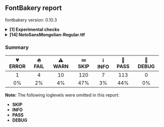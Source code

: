 ## FontBakery report

fontbakery version: 0.10.3

<details><summary><b>[1] Experimental checks</b></summary><div><details><summary>🔥 <b>FAIL:</b> Shapes languages in all GF glyphsets. (<a href="https://font-bakery.readthedocs.io/en/stable/fontbakery/profiles/googlefonts.html#com.google.fonts/check/glyphsets/shape_languages">com.google.fonts/check/glyphsets/shape_languages</a>)</summary><div>


* 🔥 **FAIL** GF_Latin_Kernel/kl_Latn (Kalaallisut): [FAIL: Some base glyphs were missing: å, æ, ø, FAIL: Some mark glyphs were missing: ◌̀, ◌́, ◌̂, ◌̃, ◌̊, FAIL: Shaper produced a .notdef] [code: failed-language-shaping]
* 🔥 **FAIL** GF_Latin_Kernel/seh_Latn (Sena): [FAIL: Some base glyphs were missing: À, Á, Â, Ã, Ç, É, Ê, Í, Ò, Ó, Ô, Õ, Ú, à, á, â, ã, ç, é, ê, í, ò, ó, ô, õ, ú, FAIL: Shaper produced a .notdef] [code: failed-language-shaping]
* 🔥 **FAIL** GF_Latin_Kernel/zu_Latn (Zulu): [FAIL: Some mark glyphs were missing: ◌̀, ◌́, ◌̂, ◌̃, ◌̄, ◌̆, ◌̈, ◌̊, ◌̧] [code: failed-language-shaping]
</div></details><br></div></details><details><summary><b>[14] NotoSansMongolian-Regular.ttf</b></summary><div><details><summary>💔 <b>ERROR:</b> Check that texts shape as per expectation (<a href="https://font-bakery.readthedocs.io/en/stable/fontbakery/profiles/<Section: Shaping Checks>.html#com.google.fonts/check/shaping/regression">com.google.fonts/check/shaping/regression</a>)</summary><div>


* 💔 **ERROR** Failed with KeyError: 'u1820.ini'
</div></details><details><summary>🔥 <b>FAIL:</b> Check Google Fonts glyph coverage. (<a href="https://font-bakery.readthedocs.io/en/stable/fontbakery/profiles/googlefonts.html#com.google.fonts/check/glyph_coverage">com.google.fonts/check/glyph_coverage</a>)</summary><div>


* 🔥 **FAIL** Missing required codepoints:

	- 0x00AB (LEFT-POINTING DOUBLE ANGLE QUOTATION MARK)


	- 0x00BB (RIGHT-POINTING DOUBLE ANGLE QUOTATION MARK)


	- 0x0308 (COMBINING DIAERESIS)


	- 0x0300 (COMBINING GRAVE ACCENT)


	- 0x0301 (COMBINING ACUTE ACCENT)


	- 0x030B (COMBINING DOUBLE ACUTE ACCENT)


	- 0x0304 (COMBINING MACRON)


	- 0x02D9 (DOT ABOVE)


	- 0x00C1 (LATIN CAPITAL LETTER A WITH ACUTE)


	- 0x0102 (LATIN CAPITAL LETTER A WITH BREVE)


	- 0x00C2 (LATIN CAPITAL LETTER A WITH CIRCUMFLEX)


	- 0x00C4 (LATIN CAPITAL LETTER A WITH DIAERESIS)


	- 0x00C0 (LATIN CAPITAL LETTER A WITH GRAVE)


	- 0x0100 (LATIN CAPITAL LETTER A WITH MACRON)


	- 0x0104 (LATIN CAPITAL LETTER A WITH OGONEK)


	- 0x00C5 (LATIN CAPITAL LETTER A WITH RING ABOVE)


	- 0x00C3 (LATIN CAPITAL LETTER A WITH TILDE)


	- 0x00C6 (LATIN CAPITAL LETTER AE)


	- 0x0106 (LATIN CAPITAL LETTER C WITH ACUTE)


	- 0x010C (LATIN CAPITAL LETTER C WITH CARON)


	- 0x00C7 (LATIN CAPITAL LETTER C WITH CEDILLA)


	- 0x010A (LATIN CAPITAL LETTER C WITH DOT ABOVE)


	- 0x00D0 (LATIN CAPITAL LETTER ETH)


	- 0x010E (LATIN CAPITAL LETTER D WITH CARON)


	- 0x0110 (LATIN CAPITAL LETTER D WITH STROKE)


	- 0x00C9 (LATIN CAPITAL LETTER E WITH ACUTE)


	- 0x011A (LATIN CAPITAL LETTER E WITH CARON)


	- 0x00CA (LATIN CAPITAL LETTER E WITH CIRCUMFLEX)


	- 0x00CB (LATIN CAPITAL LETTER E WITH DIAERESIS)


	- 0x0116 (LATIN CAPITAL LETTER E WITH DOT ABOVE)


	- 0x00C8 (LATIN CAPITAL LETTER E WITH GRAVE)


	- 0x0112 (LATIN CAPITAL LETTER E WITH MACRON)


	- 0x0118 (LATIN CAPITAL LETTER E WITH OGONEK)


	- 0x011E (LATIN CAPITAL LETTER G WITH BREVE)


	- 0x0122 (LATIN CAPITAL LETTER G WITH CEDILLA)


	- 0x0120 (LATIN CAPITAL LETTER G WITH DOT ABOVE)


	- 0x0126 (LATIN CAPITAL LETTER H WITH STROKE)


	- 0x00CD (LATIN CAPITAL LETTER I WITH ACUTE)


	- 0x00CE (LATIN CAPITAL LETTER I WITH CIRCUMFLEX)


	- 0x00CF (LATIN CAPITAL LETTER I WITH DIAERESIS)


	- 0x0130 (LATIN CAPITAL LETTER I WITH DOT ABOVE)


	- 0x00CC (LATIN CAPITAL LETTER I WITH GRAVE)


	- 0x012A (LATIN CAPITAL LETTER I WITH MACRON)


	- 0x012E (LATIN CAPITAL LETTER I WITH OGONEK)


	- 0x0136 (LATIN CAPITAL LETTER K WITH CEDILLA)


	- 0x0139 (LATIN CAPITAL LETTER L WITH ACUTE)


	- 0x013D (LATIN CAPITAL LETTER L WITH CARON)


	- 0x013B (LATIN CAPITAL LETTER L WITH CEDILLA)


	- 0x0141 (LATIN CAPITAL LETTER L WITH STROKE)


	- 0x0143 (LATIN CAPITAL LETTER N WITH ACUTE)


	- 0x0147 (LATIN CAPITAL LETTER N WITH CARON)


	- 0x0145 (LATIN CAPITAL LETTER N WITH CEDILLA)


	- 0x00D1 (LATIN CAPITAL LETTER N WITH TILDE)


	- 0x014A (LATIN CAPITAL LETTER ENG)


	- 0x00D3 (LATIN CAPITAL LETTER O WITH ACUTE)


	- 0x00D4 (LATIN CAPITAL LETTER O WITH CIRCUMFLEX)


	- 0x00D6 (LATIN CAPITAL LETTER O WITH DIAERESIS)


	- 0x00D2 (LATIN CAPITAL LETTER O WITH GRAVE)


	- 0x0150 (LATIN CAPITAL LETTER O WITH DOUBLE ACUTE)


	- 0x014C (LATIN CAPITAL LETTER O WITH MACRON)


	- 0x00D8 (LATIN CAPITAL LETTER O WITH STROKE)


	- 0x00D5 (LATIN CAPITAL LETTER O WITH TILDE)


	- 0x0152 (LATIN CAPITAL LIGATURE OE)


	- 0x00DE (LATIN CAPITAL LETTER THORN)


	- 0x0154 (LATIN CAPITAL LETTER R WITH ACUTE)


	- 0x0158 (LATIN CAPITAL LETTER R WITH CARON)


	- 0x0156 (LATIN CAPITAL LETTER R WITH CEDILLA)


	- 0x015A (LATIN CAPITAL LETTER S WITH ACUTE)


	- 0x0160 (LATIN CAPITAL LETTER S WITH CARON)


	- 0x015E (LATIN CAPITAL LETTER S WITH CEDILLA)


	- 0x0218 (LATIN CAPITAL LETTER S WITH COMMA BELOW)


	- 0x1E9E (LATIN CAPITAL LETTER SHARP S)


	- 0x0164 (LATIN CAPITAL LETTER T WITH CARON)


	- 0x021A (LATIN CAPITAL LETTER T WITH COMMA BELOW)


	- 0x00DA (LATIN CAPITAL LETTER U WITH ACUTE)


	- 0x016C (LATIN CAPITAL LETTER U WITH BREVE)


	- 0x00DB (LATIN CAPITAL LETTER U WITH CIRCUMFLEX)


	- 0x00DC (LATIN CAPITAL LETTER U WITH DIAERESIS)


	- 0x00D9 (LATIN CAPITAL LETTER U WITH GRAVE)


	- 0x0170 (LATIN CAPITAL LETTER U WITH DOUBLE ACUTE)


	- 0x016A (LATIN CAPITAL LETTER U WITH MACRON)


	- 0x0172 (LATIN CAPITAL LETTER U WITH OGONEK)


	- 0x016E (LATIN CAPITAL LETTER U WITH RING ABOVE)


	- 0x1E82 (LATIN CAPITAL LETTER W WITH ACUTE)


	- 0x0174 (LATIN CAPITAL LETTER W WITH CIRCUMFLEX)


	- 0x1E84 (LATIN CAPITAL LETTER W WITH DIAERESIS)


	- 0x1E80 (LATIN CAPITAL LETTER W WITH GRAVE)


	- 0x00DD (LATIN CAPITAL LETTER Y WITH ACUTE)


	- 0x0176 (LATIN CAPITAL LETTER Y WITH CIRCUMFLEX)


	- 0x0178 (LATIN CAPITAL LETTER Y WITH DIAERESIS)


	- 0x1EF2 (LATIN CAPITAL LETTER Y WITH GRAVE)


	- 0x0179 (LATIN CAPITAL LETTER Z WITH ACUTE)


	- 0x017D (LATIN CAPITAL LETTER Z WITH CARON)


	- 0x017B (LATIN CAPITAL LETTER Z WITH DOT ABOVE)


	- 0x00E1 (LATIN SMALL LETTER A WITH ACUTE)


	- 0x0103 (LATIN SMALL LETTER A WITH BREVE)


	- 0x00E2 (LATIN SMALL LETTER A WITH CIRCUMFLEX)


	- 0x00E4 (LATIN SMALL LETTER A WITH DIAERESIS)


	- 0x00E0 (LATIN SMALL LETTER A WITH GRAVE)


	- 0x0101 (LATIN SMALL LETTER A WITH MACRON)


	- 0x0105 (LATIN SMALL LETTER A WITH OGONEK)


	- 0x00E5 (LATIN SMALL LETTER A WITH RING ABOVE)


	- 0x00E3 (LATIN SMALL LETTER A WITH TILDE)


	- 0x00E6 (LATIN SMALL LETTER AE)


	- 0x0107 (LATIN SMALL LETTER C WITH ACUTE)


	- 0x010D (LATIN SMALL LETTER C WITH CARON)


	- 0x00E7 (LATIN SMALL LETTER C WITH CEDILLA)


	- 0x010B (LATIN SMALL LETTER C WITH DOT ABOVE)


	- 0x00F0 (LATIN SMALL LETTER ETH)


	- 0x010F (LATIN SMALL LETTER D WITH CARON)


	- 0x0111 (LATIN SMALL LETTER D WITH STROKE)


	- 0x00E9 (LATIN SMALL LETTER E WITH ACUTE)


	- 0x011B (LATIN SMALL LETTER E WITH CARON)


	- 0x00EA (LATIN SMALL LETTER E WITH CIRCUMFLEX)


	- 0x00EB (LATIN SMALL LETTER E WITH DIAERESIS)


	- 0x0117 (LATIN SMALL LETTER E WITH DOT ABOVE)


	- 0x00E8 (LATIN SMALL LETTER E WITH GRAVE)


	- 0x0113 (LATIN SMALL LETTER E WITH MACRON)


	- 0x0119 (LATIN SMALL LETTER E WITH OGONEK)


	- 0x011F (LATIN SMALL LETTER G WITH BREVE)


	- 0x0123 (LATIN SMALL LETTER G WITH CEDILLA)


	- 0x0121 (LATIN SMALL LETTER G WITH DOT ABOVE)


	- 0x0127 (LATIN SMALL LETTER H WITH STROKE)


	- 0x0131 (LATIN SMALL LETTER DOTLESS I)


	- 0x00ED (LATIN SMALL LETTER I WITH ACUTE)


	- 0x00EE (LATIN SMALL LETTER I WITH CIRCUMFLEX)


	- 0x00EF (LATIN SMALL LETTER I WITH DIAERESIS)


	- 0x00EC (LATIN SMALL LETTER I WITH GRAVE)


	- 0x012B (LATIN SMALL LETTER I WITH MACRON)


	- 0x012F (LATIN SMALL LETTER I WITH OGONEK)


	- 0x0237 (LATIN SMALL LETTER DOTLESS J)


	- 0x0137 (LATIN SMALL LETTER K WITH CEDILLA)


	- 0x013A (LATIN SMALL LETTER L WITH ACUTE)


	- 0x013E (LATIN SMALL LETTER L WITH CARON)


	- 0x013C (LATIN SMALL LETTER L WITH CEDILLA)


	- 0x0142 (LATIN SMALL LETTER L WITH STROKE)


	- 0x0144 (LATIN SMALL LETTER N WITH ACUTE)


	- 0x0148 (LATIN SMALL LETTER N WITH CARON)


	- 0x0146 (LATIN SMALL LETTER N WITH CEDILLA)


	- 0x00F1 (LATIN SMALL LETTER N WITH TILDE)


	- 0x014B (LATIN SMALL LETTER ENG)


	- 0x00F3 (LATIN SMALL LETTER O WITH ACUTE)


	- 0x00F4 (LATIN SMALL LETTER O WITH CIRCUMFLEX)


	- 0x00F6 (LATIN SMALL LETTER O WITH DIAERESIS)


	- 0x00F2 (LATIN SMALL LETTER O WITH GRAVE)


	- 0x0151 (LATIN SMALL LETTER O WITH DOUBLE ACUTE)


	- 0x014D (LATIN SMALL LETTER O WITH MACRON)


	- 0x00F8 (LATIN SMALL LETTER O WITH STROKE)


	- 0x00F5 (LATIN SMALL LETTER O WITH TILDE)


	- 0x0153 (LATIN SMALL LIGATURE OE)


	- 0x00FE (LATIN SMALL LETTER THORN)


	- 0x0155 (LATIN SMALL LETTER R WITH ACUTE)


	- 0x0159 (LATIN SMALL LETTER R WITH CARON)


	- 0x0157 (LATIN SMALL LETTER R WITH CEDILLA)


	- 0x015B (LATIN SMALL LETTER S WITH ACUTE)


	- 0x0161 (LATIN SMALL LETTER S WITH CARON)


	- 0x015F (LATIN SMALL LETTER S WITH CEDILLA)


	- 0x0219 (LATIN SMALL LETTER S WITH COMMA BELOW)


	- 0x00DF (LATIN SMALL LETTER SHARP S)


	- 0x0165 (LATIN SMALL LETTER T WITH CARON)


	- 0x021B (LATIN SMALL LETTER T WITH COMMA BELOW)


	- 0x00FA (LATIN SMALL LETTER U WITH ACUTE)


	- 0x016D (LATIN SMALL LETTER U WITH BREVE)


	- 0x00FB (LATIN SMALL LETTER U WITH CIRCUMFLEX)


	- 0x00FC (LATIN SMALL LETTER U WITH DIAERESIS)


	- 0x00F9 (LATIN SMALL LETTER U WITH GRAVE)


	- 0x0171 (LATIN SMALL LETTER U WITH DOUBLE ACUTE)


	- 0x016B (LATIN SMALL LETTER U WITH MACRON)


	- 0x0173 (LATIN SMALL LETTER U WITH OGONEK)


	- 0x016F (LATIN SMALL LETTER U WITH RING ABOVE)


	- 0x1E83 (LATIN SMALL LETTER W WITH ACUTE)


	- 0x0175 (LATIN SMALL LETTER W WITH CIRCUMFLEX)


	- 0x1E85 (LATIN SMALL LETTER W WITH DIAERESIS)


	- 0x1E81 (LATIN SMALL LETTER W WITH GRAVE)


	- 0x00FD (LATIN SMALL LETTER Y WITH ACUTE)


	- 0x0177 (LATIN SMALL LETTER Y WITH CIRCUMFLEX)


	- 0x00FF (LATIN SMALL LETTER Y WITH DIAERESIS)


	- 0x1EF3 (LATIN SMALL LETTER Y WITH GRAVE)


	- 0x017A (LATIN SMALL LETTER Z WITH ACUTE)


	- 0x017E (LATIN SMALL LETTER Z WITH CARON)


	- 0x017C (LATIN SMALL LETTER Z WITH DOT ABOVE)


	- 0x00AA (FEMININE ORDINAL INDICATOR)


	- 0x00BA (MASCULINE ORDINAL INDICATOR)


	- 0x00A1 (INVERTED EXCLAMATION MARK)


	- 0x00BF (INVERTED QUESTION MARK)


	- 0x201A (SINGLE LOW-9 QUOTATION MARK)


	- 0x201E (DOUBLE LOW-9 QUOTATION MARK)


	- 0x2039 (SINGLE LEFT-POINTING ANGLE QUOTATION MARK)


	- 0x203A (SINGLE RIGHT-POINTING ANGLE QUOTATION MARK)


	- 0x00B6 (PILCROW SIGN)


	- 0x00A7 (SECTION SIGN)


	- 0x0307 (COMBINING DOT ABOVE)


	- 0x0302 (COMBINING CIRCUMFLEX ACCENT)


	- 0x030C (COMBINING CARON)


	- 0x0306 (COMBINING BREVE)


	- 0x030A (COMBINING RING ABOVE)


	- 0x0303 (COMBINING TILDE)


	- 0x0312 (COMBINING TURNED COMMA ABOVE)


	- 0x0326 (COMBINING COMMA BELOW)


	- 0x0327 (COMBINING CEDILLA)


	- 0x0328 (COMBINING OGONEK)


	- 0x00A8 (DIAERESIS)


	- 0x00B4 (ACUTE ACCENT)


	- 0x02DD (DOUBLE ACUTE ACCENT)


	- 0x02C6 (MODIFIER LETTER CIRCUMFLEX ACCENT)


	- 0x02C7 (CARON)


	- 0x02D8 (BREVE)


	- 0x02DA (RING ABOVE)


	- 0x02DC (SMALL TILDE)


	- 0x00AF (MACRON)


	- 0x00B8 (CEDILLA)


	- 0x02DB (OGONEK)
 [code: missing-codepoints]
</div></details><details><summary>🔥 <b>FAIL:</b> Noto fonts must have an ARTICLE.en_us.html file (<a href="https://font-bakery.readthedocs.io/en/stable/fontbakery/profiles/googlefonts.html#com.google.fonts/check/description/noto_has_article">com.google.fonts/check/description/noto_has_article</a>)</summary><div>


* 🔥 **FAIL** This is a Noto font but it lacks an ARTICLE.en_us.html file [code: missing-article]
</div></details><details><summary>🔥 <b>FAIL:</b> Whitespace glyphs have ink? (<a href="https://font-bakery.readthedocs.io/en/stable/fontbakery/profiles/universal.html#com.google.fonts/check/whitespace_ink">com.google.fonts/check/whitespace_ink</a>)</summary><div>


* 🔥 **FAIL** Glyph 'mvs' has ink. It needs to be replaced by an empty glyph. [code: has-ink]
* 🔥 **FAIL** Glyph 'nnbsp' has ink. It needs to be replaced by an empty glyph. [code: has-ink]
</div></details><details><summary>⚠ <b>WARN:</b> Check for codepoints not covered by METADATA subsets. (<a href="https://font-bakery.readthedocs.io/en/stable/fontbakery/profiles/googlefonts.html#com.google.fonts/check/metadata/unreachable_subsetting">com.google.fonts/check/metadata/unreachable_subsetting</a>)</summary><div>


* ⚠ **WARN** The following codepoints supported by the font are not covered by
    any subsets defined in the font's metadata file, and will never
    be served. You can solve this by either manually adding additional
    subset declarations to METADATA.pb, or by editing the glyphset
    definitions.

 * U+180F MONGOLIAN FREE VARIATION SELECTOR FOUR: not included in any glyphset definition
 * U+3008 LEFT ANGLE BRACKET: try adding one of: tai-le, chinese-hongkong, chinese-simplified, japanese, phags-pa, yi, chinese-traditional
 * U+3009 RIGHT ANGLE BRACKET: try adding one of: tai-le, chinese-hongkong, chinese-simplified, japanese, phags-pa, yi, chinese-traditional
 * U+FF01 FULLWIDTH EXCLAMATION MARK: try adding one of: japanese, yi, chinese-simplified
 * U+FF08 FULLWIDTH LEFT PARENTHESIS: try adding one of: japanese, yi, chinese-simplified
 * U+FF09 FULLWIDTH RIGHT PARENTHESIS: try adding one of: japanese, yi, chinese-simplified
 * U+FF0C FULLWIDTH COMMA: try adding one of: japanese, yi, chinese-simplified
 * U+FF0D FULLWIDTH HYPHEN-MINUS: try adding chinese-simplified
 * U+FF1B FULLWIDTH SEMICOLON: try adding one of: japanese, yi, chinese-simplified
 * U+FF1F FULLWIDTH QUESTION MARK: try adding one of: japanese, yi, chinese-simplified
 * U+FF3B FULLWIDTH LEFT SQUARE BRACKET: try adding one of: japanese, yi, chinese-simplified
 * U+FF3D FULLWIDTH RIGHT SQUARE BRACKET: try adding one of: japanese, yi, chinese-simplified

Or you can add the above codepoints to one of the subsets supported by the font: `mongolian` [code: unreachable-subsetting]
</div></details><details><summary>⚠ <b>WARN:</b> Ensure fonts have ScriptLangTags declared on the 'meta' table. (<a href="https://font-bakery.readthedocs.io/en/stable/fontbakery/profiles/googlefonts.html#com.google.fonts/check/meta/script_lang_tags">com.google.fonts/check/meta/script_lang_tags</a>)</summary><div>


* ⚠ **WARN** This font file does not have a 'meta' table. [code: lacks-meta-table]
</div></details><details><summary>⚠ <b>WARN:</b> Check font contains no unreachable glyphs (<a href="https://font-bakery.readthedocs.io/en/stable/fontbakery/profiles/universal.html#com.google.fonts/check/unreachable_glyphs">com.google.fonts/check/unreachable_glyphs</a>)</summary><div>


* ⚠ **WARN** The following glyphs could not be reached by codepoint or substitution rules:

	- ALv.isol

	- uni1859.Hr.fina

	- uni1880.fvs1

	- uni1881.fvs1
 [code: unreachable-glyphs]
</div></details><details><summary>⚠ <b>WARN:</b> Check if each glyph has the recommended amount of contours. (<a href="https://font-bakery.readthedocs.io/en/stable/fontbakery/profiles/universal.html#com.google.fonts/check/contour_count">com.google.fonts/check/contour_count</a>)</summary><div>


* ⚠ **WARN** This check inspects the glyph outlines and detects the total number of contours in each of them. The expected values are infered from the typical ammounts of contours observed in a large collection of reference font families. The divergences listed below may simply indicate a significantly different design on some of your glyphs. On the other hand, some of these may flag actual bugs in the font such as glyphs mapped to an incorrect codepoint. Please consider reviewing the design and codepoint assignment of these to make sure they are correct.

The following glyphs do not have the recommended number of contours:

	- Glyph name: nnbsp	Contours detected: 21	Expected: 0
 [code: contour-count]
</div></details><details><summary>⚠ <b>WARN:</b> Check math signs have the same width. (<a href="https://font-bakery.readthedocs.io/en/stable/fontbakery/profiles/universal.html#com.google.fonts/check/math_signs_width">com.google.fonts/check/math_signs_width</a>)</summary><div>


* ⚠ **WARN** The most common width is 572 among a set of 6 math glyphs.
The following math glyphs have a different width, though:

Width = 322:
minus
 [code: width-outliers]
</div></details><details><summary>⚠ <b>WARN:</b> Check glyphs in mark glyph class are non-spacing. (<a href="https://font-bakery.readthedocs.io/en/stable/fontbakery/profiles/gdef.html#com.google.fonts/check/gdef_spacing_marks">com.google.fonts/check/gdef_spacing_marks</a>)</summary><div>


* ⚠ **WARN** The following spacing glyphs may be in the GDEF mark glyph class by mistake:
	 nirugu.ignored (unencoded) [code: spacing-mark-glyphs]
</div></details><details><summary>⚠ <b>WARN:</b> Check mark characters are in GDEF mark glyph class. (<a href="https://font-bakery.readthedocs.io/en/stable/fontbakery/profiles/gdef.html#com.google.fonts/check/gdef_mark_chars">com.google.fonts/check/gdef_mark_chars</a>)</summary><div>


* ⚠ **WARN** The following mark characters could be in the GDEF mark glyph class:
	 fvs1 (U+180B), fvs2 (U+180C), fvs3 (U+180D) and fvs4 (U+180F) [code: mark-chars]
</div></details><details><summary>⚠ <b>WARN:</b> Are there any misaligned on-curve points? (<a href="https://font-bakery.readthedocs.io/en/stable/fontbakery/profiles/<Section: Outline Correctness Checks>.html#com.google.fonts/check/outline_alignment_miss">com.google.fonts/check/outline_alignment_miss</a>)</summary><div>


* ⚠ **WARN** The following glyphs have on-curve points which have potentially incorrect y coordinates:

	* exclam (U+0021): X=177.5,Y=2.0 (should be at baseline 0?)

	* exclam (U+0021): X=90.0,Y=2.0 (should be at baseline 0?)

	* period (U+002E): X=177.5,Y=2.0 (should be at baseline 0?)

	* period (U+002E): X=90.0,Y=2.0 (should be at baseline 0?)

	* two (U+0032): X=152.5,Y=699.5 (should be at cap-height 700?)

	* three (U+0033): X=137.0,Y=-1.5 (should be at baseline 0?)

	* three (U+0033): X=143.5,Y=702.0 (should be at cap-height 700?)

	* colon (U+003A): X=177.5,Y=2.0 (should be at baseline 0?)

	* colon (U+003A): X=90.0,Y=2.0 (should be at baseline 0?)

	* question (U+003F): X=222.0,Y=2.0 (should be at baseline 0?)

	* question (U+003F): X=134.5,Y=2.0 (should be at baseline 0?)

	* G (U+0047): X=537.0,Y=-1.0 (should be at baseline 0?)

	* S (U+0053): X=136.0,Y=-1.0 (should be at baseline 0?)

	* S (U+0053): X=169.5,Y=702.0 (should be at cap-height 700?)

	* a (U+0061): X=433.0,Y=502.0 (should be at x-height 500?)

	* a (U+0061): X=105.0,Y=499.0 (should be at x-height 500?)

	* e (U+0065): X=408.0,Y=-1.5 (should be at baseline 0?)

	* h (U+0068): X=488.0,Y=498.5 (should be at x-height 500?)

	* m (U+006D): X=809.0,Y=499.5 (should be at x-height 500?)

	* n (U+006E): X=488.0,Y=499.5 (should be at x-height 500?)

	* s (U+0073): X=123.5,Y=-1.0 (should be at baseline 0?)

	* w (U+0077): X=258.0,Y=1.0 (should be at baseline 0?)

	* w (U+0077): X=158.0,Y=1.0 (should be at baseline 0?)

	* w (U+0077): X=626.0,Y=1.0 (should be at baseline 0?)

	* w (U+0077): X=523.0,Y=1.0 (should be at baseline 0?)

	* y (U+0079): X=217.0,Y=-2.0 (should be at baseline 0?)

	* braceleft (U+007B): X=150.0,Y=1.0 (should be at baseline 0?)

	* uni1816 (U+1816): X=495.0,Y=699.0 (should be at cap-height 700?)

	* uni1817 (U+1817): X=107.0,Y=699.0 (should be at cap-height 700?)

	* uni182A (U+182A): X=335.0,Y=699.0 (should be at cap-height 700?)

	* uni182B (U+182B): X=330.0,Y=699.0 (should be at cap-height 700?)

	* uni182E (U+182E): X=384.0,Y=701.0 (should be at cap-height 700?)

	* uni1839 (U+1839): X=335.0,Y=699.0 (should be at cap-height 700?)

	* uni1847 (U+1847): X=781.0,Y=699.0 (should be at cap-height 700?)

	* uni1849 (U+1849): X=781.0,Y=699.0 (should be at cap-height 700?)

	* uni185A (U+185A): X=360.0,Y=699.0 (should be at cap-height 700?)

	* uni185A (U+185A): X=360.0,Y=699.0 (should be at cap-height 700?)

	* uni1868 (U+1868): X=197.0,Y=701.0 (should be at cap-height 700?)

	* tribaluda (U+1886): X=634.0,Y=1456.0 (should be at ascender 1457?)

	* tribaluda (U+1886): X=593.0,Y=1456.0 (should be at ascender 1457?)

	* uni1892 (U+1892): X=335.0,Y=699.0 (should be at cap-height 700?)

	* uni1893 (U+1893): X=330.0,Y=699.0 (should be at cap-height 700?)

	* uni18A8 (U+18A8): X=335.0,Y=699.0 (should be at cap-height 700?)

	* ellipsis (U+2026): X=177.5,Y=2.0 (should be at baseline 0?)

	* ellipsis (U+2026): X=90.0,Y=2.0 (should be at baseline 0?)

	* ellipsis (U+2026): X=439.5,Y=2.0 (should be at baseline 0?)

	* ellipsis (U+2026): X=352.0,Y=2.0 (should be at baseline 0?)

	* ellipsis (U+2026): X=700.5,Y=2.0 (should be at baseline 0?)

	* ellipsis (U+2026): X=613.0,Y=2.0 (should be at baseline 0?)

	* Euro (U+20AC): X=468.5,Y=-0.5 (should be at baseline 0?)

	* uni3001 (U+3001): X=341.0,Y=2.0 (should be at baseline 0?)

	* u11662 (U+11662): X=160.0,Y=1.0 (should be at baseline 0?)

	* u11669 (U+11669): X=561.0,Y=-1.0 (should be at baseline 0?)

	* u11669 (U+11669): X=471.0,Y=-1.0 (should be at baseline 0?)

	* u1166A (U+1166A): X=561.0,Y=-1.0 (should be at baseline 0?)

	* u1166A (U+1166A): X=471.0,Y=-1.0 (should be at baseline 0?)

	* u1166A (U+1166A): X=740.0,Y=-1.0 (should be at baseline 0?)

	* u1166A (U+1166A): X=650.0,Y=-1.0 (should be at baseline 0?)

	* u1166B (U+1166B): X=561.0,Y=-1.0 (should be at baseline 0?)

	* u1166B (U+1166B): X=471.0,Y=-1.0 (should be at baseline 0?)

	* u1166B (U+1166B): X=902.0,Y=-1.0 (should be at baseline 0?)

	* u1166B (U+1166B): X=812.0,Y=-1.0 (should be at baseline 0?)

	* u1166B (U+1166B): X=740.0,Y=-1.0 (should be at baseline 0?)

	* u1166B (U+1166B): X=650.0,Y=-1.0 (should be at baseline 0?) [code: found-misalignments]
</div></details><details><summary>⚠ <b>WARN:</b> Are any segments inordinately short? (<a href="https://font-bakery.readthedocs.io/en/stable/fontbakery/profiles/<Section: Outline Correctness Checks>.html#com.google.fonts/check/outline_short_segments">com.google.fonts/check/outline_short_segments</a>)</summary><div>


* ⚠ **WARN** The following glyphs have segments which seem very short:

	* two (U+0032) contains a short segment L<<159.0,84.0>--<159.0,80.0>>

	* at (U+0040) contains a short segment B<<613.0,293.0>-<612.0,275.0>-<612.0,267.5>>

	* at (U+0040) contains a short segment B<<612.0,267.5>-<612.0,260.0>-<612.0,257.0>>

	* M (U+004D) contains a short segment L<<177.0,626.0>--<173.0,626.0>>

	* M (U+004D) contains a short segment L<<450.0,129.0>--<454.0,129.0>>

	* N (U+004E) contains a short segment L<<176.0,593.0>--<172.0,593.0>>

	* N (U+004E) contains a short segment L<<582.0,123.0>--<586.0,123.0>>

	* Q (U+0051) contains a short segment B<<416.0,-9.0>-<410.0,-9.0>-<403.5,-9.5>>

	* Q (U+0051) contains a short segment B<<403.5,-9.5>-<397.0,-10.0>-<391.0,-10.0>>

	* W (U+0057) contains a short segment B<<468.0,577.5>-<463.0,600.0>-<461.0,609.0>>

	* a (U+0061) contains a short segment L<<399.0,76.0>--<395.0,76.0>>

	* d (U+0064) contains a short segment L<<446.0,72.0>--<442.0,72.0>>

	* m (U+006D) contains a short segment L<<169.0,463.0>--<174.0,463.0>>

	* n (U+006E) contains a short segment L<<169.0,463.0>--<174.0,463.0>>

	* p (U+0070) contains a short segment L<<169.0,463.0>--<173.0,463.0>>

	* r (U+0072) contains a short segment L<<167.0,438.0>--<171.0,438.0>>

	* u (U+0075) contains a short segment L<<448.0,71.0>--<444.0,71.0>>

	* uni1816 (U+1816) contains a short segment B<<323.0,427.0>-<328.0,428.0>-<333.0,428.0>>

	* uni1820 (U+1820) contains a short segment L<<281.0,361.0>--<285.0,361.0>>

	* uni1821 (U+1821) contains a short segment L<<281.0,361.0>--<285.0,361.0>>

	* uni1822 (U+1822) contains a short segment L<<281.0,361.0>--<285.0,361.0>>

	* uni1823 (U+1823) contains a short segment L<<281.0,361.0>--<285.0,361.0>>

	* uni1824 (U+1824) contains a short segment L<<281.0,361.0>--<285.0,361.0>>

	* uni1825 (U+1825) contains a short segment L<<281.0,361.0>--<285.0,361.0>>

	* uni1826 (U+1826) contains a short segment L<<281.0,361.0>--<285.0,361.0>>

	* uni1827 (U+1827) contains a short segment L<<281.0,361.0>--<285.0,361.0>>

	* uni1828 (U+1828) contains a short segment L<<281.0,361.0>--<285.0,361.0>>

	* uni182F (U+182F) contains a short segment L<<281.0,361.0>--<285.0,361.0>>

	* uni183C (U+183C) contains a short segment L<<501.0,63.0>--<504.0,62.0>>

	* uni183E (U+183E) contains a short segment L<<281.0,361.0>--<285.0,361.0>>

	* uni183F (U+183F) contains a short segment L<<622.0,361.0>--<626.0,361.0>>

	* uni1844 (U+1844) contains a short segment L<<281.0,361.0>--<285.0,361.0>>

	* uni1845 (U+1845) contains a short segment L<<281.0,361.0>--<285.0,361.0>>

	* uni1846 (U+1846) contains a short segment L<<281.0,361.0>--<285.0,361.0>>

	* uni1847 (U+1847) contains a short segment L<<281.0,361.0>--<285.0,361.0>>

	* uni1848 (U+1848) contains a short segment L<<281.0,361.0>--<285.0,361.0>>

	* uni1849 (U+1849) contains a short segment L<<281.0,361.0>--<285.0,361.0>>

	* uni184A (U+184A) contains a short segment B<<850.0,-91.0>-<843.0,-104.0>-<838.0,-115.0>>

	* uni184A (U+184A) contains a short segment B<<838.0,-115.0>-<833.0,-126.0>-<830.0,-136.0>>

	* uni184D (U+184D) contains a short segment L<<281.0,361.0>--<285.0,361.0>>

	* uni184E (U+184E) contains a short segment L<<281.0,361.0>--<285.0,361.0>>

	* uni1859 (U+1859) contains a short segment L<<281.0,361.0>--<285.0,361.0>>

	* uni185F (U+185F) contains a short segment L<<122.0,537.0>--<126.0,537.0>>

	* uni1860 (U+1860) contains a short segment L<<281.0,361.0>--<285.0,361.0>>

	* uni1875 (U+1875) contains a short segment B<<179.0,43.0>-<175.0,37.0>-<170.0,30.5>>

	* uni1887 (U+1887) contains a short segment L<<281.0,361.0>--<285.0,361.0>>

	* uni1888 (U+1888) contains a short segment L<<281.0,361.0>--<285.0,361.0>>

	* uni188A (U+188A) contains a short segment L<<281.0,361.0>--<285.0,361.0>>

	* uni189B (U+189B) contains a short segment L<<281.0,361.0>--<285.0,361.0>>

	* uni18AA (U+18AA) contains a short segment L<<281.0,361.0>--<285.0,361.0>>

	* nnbsp (U+202F) contains a short segment L<<283.0,515.0>--<280.0,515.0>>

	* nnbsp (U+202F) contains a short segment L<<507.0,267.0>--<509.0,267.0>>

	* Euro (U+20AC) contains a short segment B<<184.0,390.0>-<183.0,380.0>-<183.0,371.0>>

	* Euro (U+20AC) contains a short segment B<<183.0,371.0>-<183.0,362.0>-<183.0,352.0>>

	* Euro (U+20AC) contains a short segment B<<183.0,352.0>-<183.0,343.0>-<183.0,332.5>>

	* Euro (U+20AC) contains a short segment B<<183.0,332.5>-<183.0,322.0>-<184.0,311.0>>

	* Euro (U+20AC) contains a short segment B<<95.0,311.0>-<94.0,323.0>-<94.0,331.0>>

	* Euro (U+20AC) contains a short segment B<<94.0,331.0>-<94.0,339.0>-<94.0,352.0>>

	* Euro (U+20AC) contains a short segment B<<94.0,352.0>-<94.0,363.0>-<94.5,373.5>>

	* Euro (U+20AC) contains a short segment B<<94.5,373.5>-<95.0,384.0>-<95.0,390.0>>

	* trademark (U+2122) contains a short segment L<<386.0,633.0>--<382.0,633.0>>

	* u11662 (U+11662) contains a short segment B<<268.0,363.5>-<280.0,362.0>-<291.0,360.0>>

	* u11663 (U+11663) contains a short segment B<<223.0,189.0>-<232.0,189.0>-<241.0,188.5>>

	* u11663 (U+11663) contains a short segment B<<241.0,188.5>-<250.0,188.0>-<257.0,187.0>>

	* u11663 (U+11663) contains a short segment B<<223.0,474.0>-<231.0,474.0>-<240.0,473.5>>

	* u11663 (U+11663) contains a short segment B<<240.0,473.5>-<249.0,473.0>-<256.0,472.0>> [code: found-short-segments]
</div></details><details><summary>⚠ <b>WARN:</b> Do any segments have colinear vectors? (<a href="https://font-bakery.readthedocs.io/en/stable/fontbakery/profiles/<Section: Outline Correctness Checks>.html#com.google.fonts/check/outline_colinear_vectors">com.google.fonts/check/outline_colinear_vectors</a>)</summary><div>


* ⚠ **WARN** The following glyphs have colinear vectors:

	* uni1807 (U+1807): L<<64.0,96.0>--<45.0,364.0>> -> L<<45.0,364.0>--<45.0,444.0>>

	* uni1829 (U+1829): L<<64.0,96.0>--<45.0,364.0>> -> L<<45.0,364.0>--<45.0,444.0>>

	* uni184A (U+184A): L<<64.0,96.0>--<45.0,364.0>> -> L<<45.0,364.0>--<45.0,444.0>>

	* uni185E (U+185E): L<<64.0,96.0>--<45.0,364.0>> -> L<<45.0,364.0>--<45.0,444.0>>

	* uni185F (U+185F): L<<126.0,537.0>--<131.0,556.0>> -> L<<131.0,556.0>--<137.0,576.0>>

	* uni185F (U+185F): L<<131.0,556.0>--<137.0,576.0>> -> L<<137.0,576.0>--<170.0,667.0>>

	* uni185F (U+185F): L<<77.0,667.0>--<110.0,576.0>> -> L<<110.0,576.0>--<122.0,537.0>>

	* uni185F (U+185F): L<<88.0,96.0>--<69.0,364.0>> -> L<<69.0,364.0>--<69.0,444.0>>

	* uni1862 (U+1862): L<<64.0,96.0>--<45.0,364.0>> -> L<<45.0,364.0>--<45.0,444.0>>

	* uni1874 (U+1874): L<<64.0,96.0>--<45.0,364.0>> -> L<<45.0,364.0>--<45.0,444.0>>

	* uniFF01 (U+FF01): L<<217.0,242.0>--<197.0,630.0>> -> L<<197.0,630.0>--<195.0,748.0>>

	* uniFF01 (U+FF01): L<<305.0,748.0>--<303.0,630.0>> -> L<<303.0,630.0>--<283.0,242.0>> [code: found-colinear-vectors]
</div></details><br></div></details>

### Summary

| 💔 ERROR | 🔥 FAIL | ⚠ WARN | 💤 SKIP | ℹ INFO | 🍞 PASS | 🔎 DEBUG |
|:-----:|:----:|:----:|:----:|:----:|:----:|:----:|
| 1 | 4 | 10 | 120 | 7 | 113 | 0 |
| 0% | 2% | 4% | 47% | 3% | 44% | 0% |

**Note:** The following loglevels were omitted in this report:
* **SKIP**
* **INFO**
* **PASS**
* **DEBUG**
